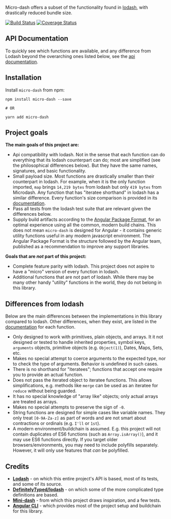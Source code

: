 Micro-dash offers a subset of the functionality found in [lodash](https://github.com/lodash/lodash), with drastically reduced bundle size.

[![Build Status](https://travis-ci.org/simontonsoftware/micro-dash.svg?branch=master)](https://travis-ci.org/simontonsoftware/micro-dash) [![Coverage Status](https://coveralls.io/repos/github/simontonsoftware/micro-dash/badge.svg?branch=master)](https://coveralls.io/github/simontonsoftware/micro-dash?branch=master)

## API Documentation

To quickly see which functions are available, and any difference from Lodash beyond the overarching ones listed below, see the [api documentation](https://simontonsoftware.github.io/micro-dash/typedoc).

## Installation

Install `micro-dash` from npm:

```
npm install micro-dash --save
# OR
yarn add micro-dash
```

## Project goals

**The main goals of this project are:**

- Api compatibility with lodash. Not in the sense that each function can do everything that its lodash counterpart can do; most are simplified (see the philosophical differences below). But they have the same names, signatures, and basic functionality.
- Small payload size. Most functions are drastically smaller than their counterpart in lodash. For example, when it is the only function imported, `map` brings `14,219 bytes` from lodash but only `419 bytes` from Microdash. Any function that has "iteratee shorthand" in lodash has a similar difference. Every function's size comparison is provided in its [documentation](https://simontonsoftware.github.io/micro-dash/typedoc).
- Pass all tests from the lodash test suite that are relevant given the differences below.
- Supply build artifacts according to the [Angular Package Format](https://docs.google.com/document/d/1CZC2rcpxffTDfRDs6p1cfbmKNLA6x5O-NtkJglDaBVs), for an optimal experience using all the common, modern build chains. This does not mean `micro-dash` is designed for Angular - it contains generic utility functions useful in any modern javascript environment. The Angular Package Format is the structure followed by the Angular team, published as a recommendation to improve any support libraries.

**Goals that are _not_ part of this project:**

- Complete feature parity with lodash. This project does not aspire to have a "micro" version of every function in lodash.
- Additional functions that are not part of lodash. While there may be many other handy "utility" functions in the world, they do not belong in this library.

## Differences from lodash

Below are the main differences between the implementations in this library compared to lodash. Other differences, when they exist, are listed in the [documentation](https://simontonsoftware.github.io/micro-dash/typedoc) for each function.

- Only designed to work with primitives, plain objects, and arrays. It it not designed or tested to handle inherited properties, symbol keys, `arguments` objects, primitive objects (e.g. `Object(1)`), Dates, Maps, Sets, etc.
- Makes no special attempt to coerce arguments to the expected type, nor to check the type of arguments. Behavior is undefined in such cases.
- There is no shorthand for "iteratees"; functions that accept one require you to provide an actual function.
- Does not pass the iterated object to iteratee functions. This allows simplifications, e.g. methods like `merge` can be used as an iteratee for `reduce` without being guarded.
- It has no special knowledge of "array like" objects; only actual arrays are treated as arrays.
- Makes no special attempts to preserve the sign of `-0`.
- String functions are designed for simple cases like variable names. They only treat `[0-9A-Za-z]` as part of words and are not smart about contractions or ordinals (e.g. `I'll` or `1st`).
- A modern environment/buildchain is assumed. E.g. this project will not contain duplicates of ES6 functions (such as `Array.isArray()`), and it may use ES6 functions directly. If you target older browsers/environments, you may need to include polyfills separately. However, it will only use features that _can_ be polyfilled.

## Credits

- **[Lodash](https://github.com/lodash/lodash)** - on which this entire project's API is based, most of its tests, and some of its source.
- **[DefinitelyTyped/lodash](https://github.com/DefinitelyTyped/DefinitelyTyped/tree/master/types/lodash)** - on which some of the more complicated type definitions are based.
- **[Mini-dash](https://github.com/healthiers/mini-dash)** - from which this project draws inspiration, and a few tests.
- **[Angular CLI](https://cli.angular.io/)** - which provides most of the project setup and buildchain for this library.
